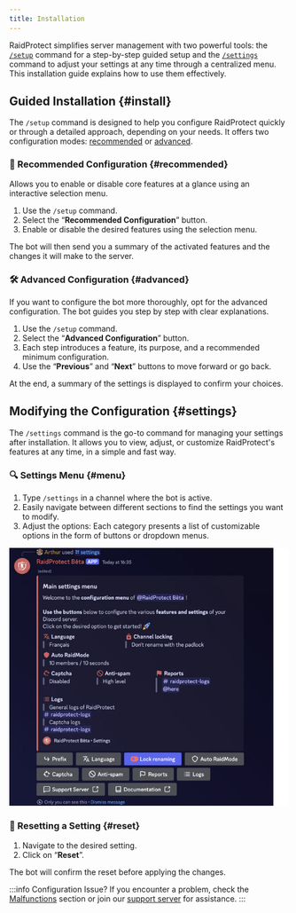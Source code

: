 ```yaml
---
title: Installation
---
```


RaidProtect simplifies server management with two powerful tools: the [`/setup`](#install) command for a step-by-step guided setup and the [`/settings`](#settings) command to adjust your settings at any time through a centralized menu. This installation guide explains how to use them effectively.

## Guided Installation {#install}

The `/setup` command is designed to help you configure RaidProtect quickly or through a detailed approach, depending on your needs. It offers two configuration modes: [recommended](#recommended) or [advanced](#advanced).

### 🔧 Recommended Configuration {#recommended}

Allows you to enable or disable core features at a glance using an interactive selection menu.

1. Use the `/setup` command.
2. Select the “**Recommended Configuration**” button.
3. Enable or disable the desired features using the selection menu.

The bot will then send you a summary of the activated features and the changes it will make to the server.

### 🛠️ Advanced Configuration {#advanced}

If you want to configure the bot more thoroughly, opt for the advanced configuration. The bot guides you step by step with clear explanations.

1. Use the `/setup` command.
2. Select the “**Advanced Configuration**” button.
3. Each step introduces a feature, its purpose, and a recommended minimum configuration.
4. Use the “**Previous**” and “**Next**” buttons to move forward or go back.

At the end, a summary of the settings is displayed to confirm your choices.

## Modifying the Configuration {#settings}

The `/settings` command is the go-to command for managing your settings after installation. It allows you to view, adjust, or customize RaidProtect's features at any time, in a simple and fast way.

### 🔍 Settings Menu {#menu}

1. Type `/settings` in a channel where the bot is active.
2. Easily navigate between different sections to find the settings you want to modify.
3. Adjust the options: Each category presents a list of customizable options in the form of buttons or dropdown menus.

![Settings Screenshot](./assets/rpBeta-settings.webp)

### 🔄 Resetting a Setting {#reset}

1. Navigate to the desired setting.
2. Click on “**Reset**”.

The bot will confirm the reset before applying the changes.

:::info Configuration Issue?
If you encounter a problem, check the [Malfunctions](./guides/malfunctions) section or join our [support server](https://raidprotect.bot/discord) for assistance.
:::